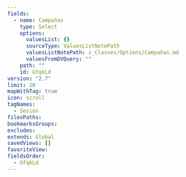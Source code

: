 ```yaml
---
fields:
  - name: Campañas
    type: Select
    options:
      valuesList: {}
      sourceType: ValuesListNotePath
      valuesListNotePath: z_Classes/Options/Campañas.md
      valuesFromDVQuery: ""
    path: ""
    id: GfqkLd
version: "2.7"
limit: 20
mapWithTag: true
icon: scroll
tagNames:
  - Sesion
filesPaths: 
bookmarksGroups: 
excludes: 
extends: Global
savedViews: []
favoriteView: 
fieldsOrder:
  - GfqkLd
---
```

